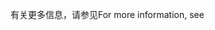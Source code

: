 <span data-ttu-id="943e3-101">有关更多信息，请参见</span><span class="sxs-lookup"><span data-stu-id="943e3-101">For more information, see</span></span>